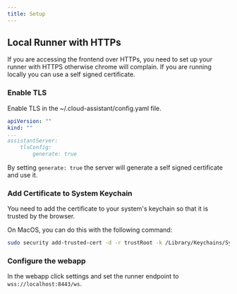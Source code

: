 ```yaml
---
title: Setup
---
```


## Local Runner with HTTPs

If you are accessing the frontend over HTTPs, you need to set up your runner with HTTPS otherwise chrome will complain.
If you are running locally you can use a self signed certificate.

### Enable TLS

Enable TLS in the ~/.cloud-assistant/config.yaml file.

```yaml
apiVersion: ""
kind: ""
...
assistantServer:
    tlsConfig:
        generate: true
```

By setting `generate: true` the server will generate a self signed certificate and use it.

### Add Certificate to System Keychain

You need to add the certificate to your system's keychain so that it is trusted by the browser.

On MacOS, you can do this with the following command:

```bash
sudo security add-trusted-cert -d -r trustRoot -k /Library/Keychains/System.keychain ~/.cloud-assistant/cert.pem
```

### Configure the webapp

In the webapp click settings and set the runner endpoint to `wss://localhost:8443/ws`.
